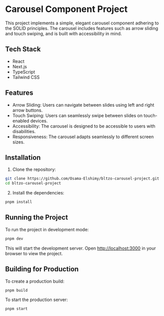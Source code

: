 # Carousel Component Project

This project implements a simple, elegant carousel component adhering to the SOLID principles. The carousel includes features such as arrow sliding and touch swiping, and is built with accessibility in mind.

## Tech Stack

- React
- Next.js
- TypeScript
- Tailwind CSS

## Features

- Arrow Sliding: Users can navigate between slides using left and right arrow buttons.
- Touch Swiping: Users can seamlessly swipe between slides on touch-enabled devices.
- Accessibility: The carousel is designed to be accessible to users with disabilities.
- Responsiveness: The carousel adapts seamlessly to different screen sizes.

## Installation

1. Clone the repository:

```bash
git clone https://github.com/Osama-Elshimy/bltzo-carousel-project.git
cd bltzo-carousel-project
```

2. Install the dependencies:

```bash
pnpm install
```

## Running the Project

To run the project in development mode:

```bash
pnpm dev
```

This will start the development server. Open [http://localhost:3000](http://localhost:3000) in your browser to view the project.

## Building for Production

To create a production build:

```bash
pnpm build
```

To start the production server:

```bash
pnpm start
```
